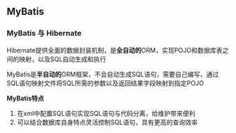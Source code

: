 ## MyBatis

### MyBatis 与 Hibernate

Hibernate提供全面的数据封装机制，是**全自动的**ORM，实现POJO和数据库表之间的映射，以及SQL自动生成和执行

MyBatis是**半自动的**ORM框架，不会自动生成SQL语句，需要自己编写，通过SQL语句映射文件将SQL所需的参数以及返回结果字段映射到指定POJO



**MyBatis特点**

1. 在xml中配置SQL语句实现SQL语句与代码分离，给维护带来便利
2. 可以结合数据库自身特点灵活控制SQL语句，具有更高的查询效率